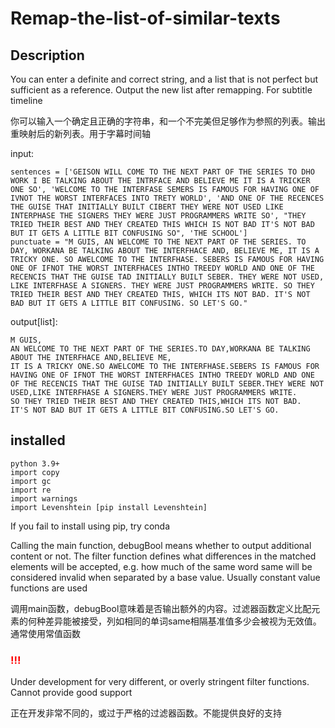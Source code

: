 # Remap-the-list-of-similar-texts
<h2>Description</h2>
You can enter a definite and correct string, and a list that is not perfect but sufficient as a reference. Output the new list after remapping. For subtitle timeline 

你可以输入一个确定且正确的字符串，和一个不完美但足够作为参照的列表。输出重映射后的新列表。用于字幕时间轴 

input:
```
sentences = ['GEISON WILL COME TO THE NEXT PART OF THE SERIES TO DHO WORK I BE TALKING ABOUT THE INTRFACE AND BELIEVE ME IT IS A TRICKER ONE SO', 'WELCOME TO THE INTERFASE SEMERS IS FAMOUS FOR HAVING ONE OF IVNOT THE WORST INTERFACES INTO TRETY WORLD', 'AND ONE OF THE RECENCES THE GUISE THAT INITIALLY BUILT CIBERT THEY WERE NOT USED LIKE INTERPHASE THE SIGNERS THEY WERE JUST PROGRAMMERS WRITE SO', "THEY TRIED THEIR BEST AND THEY CREATED THIS WHICH IS NOT BAD IT'S NOT BAD BUT IT GETS A LITTLE BIT CONFUSING SO", 'THE SCHOOL']
punctuate = "M GUIS, AN WELCOME TO THE NEXT PART OF THE SERIES. TO DAY, WORKANA BE TALKING ABOUT THE INTERFHACE AND, BELIEVE ME, IT IS A TRICKY ONE. SO AWELCOME TO THE INTERFHASE. SEBERS IS FAMOUS FOR HAVING ONE OF IFNOT THE WORST INTERFHACES INTHO TREEDY WORLD AND ONE OF THE RECENCIS THAT THE GUISE TAD INITIALLY BUILT SEBER. THEY WERE NOT USED, LIKE INTERFHASE A SIGNERS. THEY WERE JUST PROGRAMMERS WRITE. SO THEY TRIED THEIR BEST AND THEY CREATED THIS, WHICH ITS NOT BAD. IT'S NOT BAD BUT IT GETS A LITTLE BIT CONFUSING. SO LET'S GO."
```

output[list]:
```
M GUIS,
AN WELCOME TO THE NEXT PART OF THE SERIES.TO DAY,WORKANA BE TALKING ABOUT THE INTERFHACE AND,BELIEVE ME,
IT IS A TRICKY ONE.SO AWELCOME TO THE INTERFHASE.SEBERS IS FAMOUS FOR HAVING ONE OF IFNOT THE WORST INTERFHACES INTHO TREEDY WORLD AND ONE OF THE RECENCIS THAT THE GUISE TAD INITIALLY BUILT SEBER.THEY WERE NOT USED,LIKE INTERFHASE A SIGNERS.THEY WERE JUST PROGRAMMERS WRITE.
SO THEY TRIED THEIR BEST AND THEY CREATED THIS,WHICH ITS NOT BAD.
IT'S NOT BAD BUT IT GETS A LITTLE BIT CONFUSING.SO LET'S GO.
```

<h2>installed </h2>

```
python 3.9+
import copy
import gc
import re
import warnings
import Levenshtein [pip install Levenshtein]
```

If you fail to install using pip, try conda

Calling the main function, debugBool means whether to output additional content or not. The filter function defines what differences in the matched elements will be accepted, e.g. how much of the same word same will be considered invalid when separated by a base value. Usually constant value functions are used

调用main函数，debugBool意味着是否输出额外的内容。过滤器函数定义比配元素的何种差异能被接受，列如相同的单词same相隔基准值多少会被视为无效值。通常使用常值函数

<h3 style="color:red;">!!!</h3>
Under development for very different, or overly stringent filter functions. Cannot provide good support

正在开发非常不同的，或过于严格的过滤器函数。不能提供良好的支持
